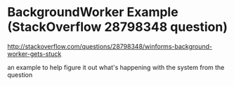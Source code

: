 # BackgroundWorker Example (StackOverflow 28798348 question)
http://stackoverflow.com/questions/28798348/winforms-background-worker-gets-stuck

an example to help figure it out what's happening with the system from the question

